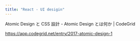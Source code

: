 ```yaml
---
title: "React - UI desigin"
---
```


Atomic Design と CSS 設計 - Atomic Design とは何か | CodeGrid

https://app.codegrid.net/entry/2017-atomic-design-1
